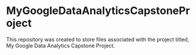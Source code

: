 # MyGoogleDataAnalyticsCapstoneProject
This repository was created to store files associated with the project titled, My Google Data Analytics Capstone Project. 
